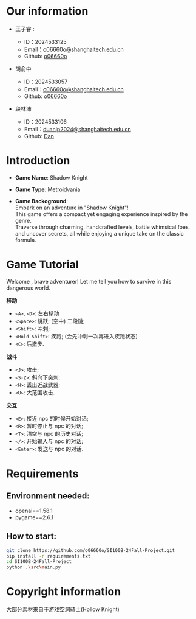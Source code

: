 # Our information

- 王子睿 :
    - ID：2024533125 
    - Email：o06660o@shanghaitech.edu.cn
    - Github: [o06660o](https://github.com/o06660o)

- 胡俞中 
    - ID：2024533057
    - Email：o06660o@shanghaitech.edu.cn
    - Github: [o06660o](https://github.com/o06660o)

- 段林沛 
    - ID：2024533106
    - Email：duanlp2024@shanghaitech.edu.cn
    - Github: [Dan](https://github.com/Dan-dlp)



# Introduction
- **Game Name**: Shadow Knight

- **Game Type**:  Metroidvania 

- **Game Backoground**:   
Embark on an adventure in "Shadow Knight"!   
This game offers a compact yet engaging experience inspired by the genre.   
Traverse through charming, handcrafted levels, battle whimsical foes, and uncover secrets, all while enjoying a unique take on the classic formula.

# Game Tutorial
Welcome , brave adventurer!
Let me tell you how to survive in this dangerous world.

**移动**

- `<A>`, `<D>`: 左右移动
- `<Space>`: 跳跃; (空中) 二段跳;
- `<Shift>`: 冲刺;
- `<Hold-Shift>`: 疾跑; (会先冲刺一次再进入疾跑状态)
- `<C>`: 后撤步.

**战斗**

- `<J>`: 攻击;
- `<S-Z>`: 斜向下突刺;
- `<H>`: 丢出近战武器;
- `<U>`: 大范围攻击.

**交互**

- `<E>`: 接近 npc 的时候开始对话;
- `<R>`: 暂时停止与 npc 的对话;
- `<T>`: 清空与 npc 的历史对话;
- `</>`: 开始输入与 npc 的对话;
- `<Enter>`: 发送与 npc 的对话.

# Requirements  
## Environment needed:   
- openai==1.58.1  
- pygame==2.6.1
## How to start:
```bash
git clone https://github.com/o06660o/SI100B-24Fall-Project.git
pip install -r requirements.txt
cd SI100B-24Fall-Project
python .\src\main.py
```

# Copyright information
大部分素材来自于游戏空洞骑士(Hollow Knight)


